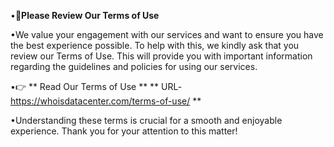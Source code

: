•📄**Please Review Our Terms of Use**

•We value your engagement with our services and want to ensure you have the best experience possible. To help with this, we kindly ask that you review our Terms of Use. This will provide you with important information regarding the guidelines and policies for using our services.

•👉 ** Read Our Terms of Use **
** URL-https://whoisdatacenter.com/terms-of-use/ **

•Understanding these terms is crucial for a smooth and enjoyable experience. Thank you for your attention to this matter!
